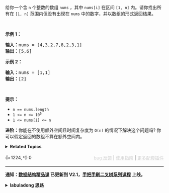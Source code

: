 <p>给你一个含 <code>n</code> 个整数的数组 <code>nums</code> ，其中 <code>nums[i]</code> 在区间 <code>[1, n]</code> 内。请你找出所有在 <code>[1, n]</code> 范围内但没有出现在 <code>nums</code> 中的数字，并以数组的形式返回结果。</p>

<p>&nbsp;</p>

<p><strong>示例 1：</strong></p>

<pre>
<strong>输入：</strong>nums = [4,3,2,7,8,2,3,1]
<strong>输出：</strong>[5,6]
</pre>

<p><strong>示例 2：</strong></p>

<pre>
<strong>输入：</strong>nums = [1,1]
<strong>输出：</strong>[2]
</pre>

<p>&nbsp;</p>

<p><strong>提示：</strong></p>

<ul> 
 <li><code>n == nums.length</code></li> 
 <li><code>1 &lt;= n &lt;= 10<sup>5</sup></code></li> 
 <li><code>1 &lt;= nums[i] &lt;= n</code></li> 
</ul>

<p><strong>进阶：</strong>你能在不使用额外空间且时间复杂度为<em> </em><code>O(n)</code><em> </em>的情况下解决这个问题吗? 你可以假定返回的数组不算在额外空间内。</p>

<details><summary><strong>Related Topics</strong></summary>数组 | 哈希表</details><br>

<div>👍 1224, 👎 0<span style='float: right;'><span style='color: gray;'><a href='https://github.com/labuladong/fucking-algorithm/discussions/939' target='_blank' style='color: lightgray;text-decoration: underline;'>bug 反馈</a> | <a href='https://labuladong.gitee.io/article/fname.html?fname=jb插件简介' target='_blank' style='color: lightgray;text-decoration: underline;'>使用指南</a> | <a href='https://labuladong.github.io/algo/images/others/%E5%85%A8%E5%AE%B6%E6%A1%B6.jpg' target='_blank' style='color: lightgray;text-decoration: underline;'>更多配套插件</a></span></span></div>

<div id="labuladong"><hr>

**通知：[数据结构精品课](https://aep.h5.xeknow.com/s/1XJHEO) 已更新到 V2.1，[手把手刷二叉树系列课程](https://aep.xet.tech/s/3YGcq3) 上线。**

<details><summary><strong>labuladong 思路</strong></summary>

## 基本思路

这道题就用常规的解法做吧，用一个数组模拟哈希表，很容易找到 `nums` 中那些没有出现的元素。

当然，只要你做了 [442. 数组中重复的数据](/problems/find-all-duplicates-in-an-array)，不难想到这道题也有不用额外的存储空间的解法。

因为题目说 `nums` 中的元素取值都在 `[1, n]` 之间，即元素本身就和索引成一一映射关系，所以可以用 `nums` 本身模拟哈希集合的效果，可以参考这篇文章 [如何寻找缺失和重复的元素](https://labuladong.github.io/article/fname.html?fname=缺失和重复的元素)。

我们给 `nums` 中所有元素对应的索引做标记，那么最终缺失的那些元素对应的索引就不会被标记，我们也就可以把缺失的那些元素找出来。

> 注意：用乘 -1 的方式给索引做标记的前提是，`nums` 中的元素都为正数，不能包含 0，否则无法区分该索引是否被标记。

**标签：哈希表，[数组](https://mp.weixin.qq.com/mp/appmsgalbum?__biz=MzAxODQxMDM0Mw==&action=getalbum&album_id=2120601117519675393)**

## 解法代码

提示：🟢 标记的是我写的解法代码，🤖 标记的是 chatGPT 翻译的多语言解法代码。如有错误，可以 [点这里](https://github.com/labuladong/fucking-algorithm/issues/1113) 反馈和修正。

<div class="tab-panel"><div class="tab-nav">
<button data-tab-item="cpp" class="tab-nav-button btn " data-tab-group="default" onclick="switchTab(this)">cpp🤖</button>

<button data-tab-item="python" class="tab-nav-button btn " data-tab-group="default" onclick="switchTab(this)">python🤖</button>

<button data-tab-item="java" class="tab-nav-button btn active" data-tab-group="default" onclick="switchTab(this)">java🟢</button>

<button data-tab-item="go" class="tab-nav-button btn " data-tab-group="default" onclick="switchTab(this)">go🤖</button>

<button data-tab-item="javascript" class="tab-nav-button btn " data-tab-group="default" onclick="switchTab(this)">javascript🤖</button>
</div><div class="tab-content">
<div data-tab-item="cpp" class="tab-item " data-tab-group="default"><div class="highlight">

```cpp
// 注意：cpp 代码由 chatGPT🤖 根据我的 java 代码翻译，旨在帮助不同背景的读者理解算法逻辑。
// 本代码已经通过力扣的测试用例，应该可直接成功提交。

class Solution {
public:
    vector<int> findDisappearedNumbers(vector<int>& nums) {
        int n = nums.size();
        vector<int> count(n + 1, 0);
        for (int num : nums) {
            count[num]++;
        }
        vector<int> res;
        for (int num = 1; num <= n; num++) {
            if (count[num] == 0) {
                res.push_back(num);
            }
        }
        return res;
    }
};

class Solution2 {
public:
    vector<int> findDisappearedNumbers(vector<int>& nums) {
        for (int num : nums) {
            // 注意索引，元素大小从 1 开始，有一位索引偏移
            if (nums[abs(num) - 1] < 0) {
                // 之前已经把对应索引的元素变成负数了，
                // 这说明 num 重复出现了两次，但我们不用做，让索引继续保持负数
            } else {
                // 把索引 num - 1 置为负数
                nums[abs(num) - 1] *= -1;
            }
        }

        vector<int> res;
        for (int i = 0; i < nums.size(); i++) {
            if (nums[i] > 0) {
                // 说明没有元素和这个索引对应，即找到一个缺失元素
                res.push_back(i + 1);
            }
        }

        return res;
    }
};
```

</div></div>

<div data-tab-item="python" class="tab-item " data-tab-group="default"><div class="highlight">

```python
# 注意：python 代码由 chatGPT🤖 根据我的 java 代码翻译，旨在帮助不同背景的读者理解算法逻辑。
# 本代码已经通过力扣的测试用例，应该可直接成功提交。

class Solution:
    def findDisappearedNumbers(self, nums: List[int]) -> List[int]:
        n = len(nums)
        count = [0] * (n + 1)
        for num in nums:
            count[num] += 1
        res = []
        for num in range(1, n+1):
            if count[num] == 0:
                res.append(num)
        return res

class Solution2:
    def findDisappearedNumbers(self, nums: List[int]) -> List[int]:
        for num in nums:
            # 注意索引，元素大小从 1 开始，有一位索引偏移
            if nums[abs(num) - 1] < 0:
                # 之前已经把对应索引的元素变成负数了，
                # 这说明 num 重复出现了两次，但我们不用做，让索引继续保持负数
                pass
            else:
                # 把索引 num - 1 置为负数
                nums[abs(num) - 1] *= -1

        res = []
        for i in range(len(nums)):
            if nums[i] > 0:
                # 说明没有元素和这个索引对应，即找到一个缺失元素
                res.append(i + 1)

        return res
```

</div></div>

<div data-tab-item="java" class="tab-item active" data-tab-group="default"><div class="highlight">

```java
class Solution {
    public List<Integer> findDisappearedNumbers(int[] nums) {
        int n = nums.length;
        int[] count = new int[n + 1];
        for (int num : nums) {
            count[num]++;
        }
        List<Integer> res = new LinkedList<>();
        for (int num = 1; num <= n; num++) {
            if (count[num] == 0) {
                res.add(num);
            }
        }
        return res;
    }
}


class Solution2 {
    public List<Integer> findDisappearedNumbers(int[] nums) {
        for (int num : nums) {
            // 注意索引，元素大小从 1 开始，有一位索引偏移
            if (nums[Math.abs(num) - 1] < 0) {
                // 之前已经把对应索引的元素变成负数了，
                // 这说明 num 重复出现了两次，但我们不用做，让索引继续保持负数
            } else {
                // 把索引 num - 1 置为负数
                nums[Math.abs(num) - 1] *= -1;
            }
        }

        List<Integer> res = new LinkedList<>();
        for (int i = 0; i < nums.length; i++) {
            if (nums[i] > 0) {
                // 说明没有元素和这个索引对应，即找到一个缺失元素
                res.add(i + 1);
            }
        }

        return res;
    }
}
```

</div></div>

<div data-tab-item="go" class="tab-item " data-tab-group="default"><div class="highlight">

```go
// 注意：go 代码由 chatGPT🤖 根据我的 java 代码翻译，旨在帮助不同背景的读者理解算法逻辑。
// 本代码已经通过力扣的测试用例，应该可直接成功提交。

func findDisappearedNumbers(nums []int) []int {
    n := len(nums)
    count := make([]int, n+1)
    for _, num := range nums {
        count[num]++
    }
    res := make([]int, 0)
    for num := 1; num <= n; num++ {
        if count[num] == 0 {
            res = append(res, num)
        }
    }
    return res
}


func findDisappearedNumbers2(nums []int) []int {
    for _, num := range nums {
        // 注意索引，元素大小从 1 开始，有一位索引偏移
        if nums[abs(num)-1] < 0 {
            // 之前已经把对应索引的元素变成负数了，
            // 这说明 num 重复出现了两次，但我们不用做，让索引继续保持负数
        } else {
            // 把索引 num - 1 置为负数
            nums[abs(num)-1] *= -1
        }
    }

    res := make([]int, 0)
    for i, num := range nums {
        if num > 0 {
            // 说明没有元素和这个索引对应，即找到一个缺失元素
            res = append(res, i+1)
        }
    }

    return res
}

func abs(x int) int {
    if x < 0 {
        return -x
    }
    return x
}
```

</div></div>

<div data-tab-item="javascript" class="tab-item " data-tab-group="default"><div class="highlight">

```javascript
// 注意：javascript 代码由 chatGPT🤖 根据我的 java 代码翻译，旨在帮助不同背景的读者理解算法逻辑。
// 本代码已经通过力扣的测试用例，应该可直接成功提交。

var findDisappearedNumbers = function(nums) {
    const n = nums.length;
    const count = new Array(n+1).fill(0);
    for (let i = 0; i < n; i++) {
        count[nums[i]]++;
    }
    const res = [];
    for (let i = 1; i <= n; i++) {
        if (count[i] === 0) {
            res.push(i);
        }
    }
    return res;
}

var findDisappearedNumbers2 = function(nums) {
    for (let i = 0; i < nums.length; i++) {
        const num = Math.abs(nums[i]);
        // 注意索引，元素大小从 1 开始，有一位索引偏移
        if (nums[num - 1] > 0) {
            // 把索引 num - 1 置为负数
            nums[num - 1] *= -1;
        }
    }

    const res = [];
    for (let i = 0; i < nums.length; i++) {
        if (nums[i] > 0) {
            // 说明没有元素和这个索引对应，即找到一个缺失元素
            res.push(i + 1);
        }
    }

    return res;
}
```

</div></div>
</div></div>

</details>
</div>



